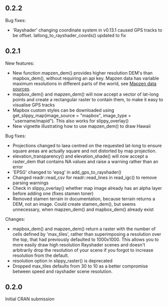 ## 0.2.2
Bug fixes:
- 'Rayshader' changing coordinate system in v0.13.1 caused GPS tracks to be offset. latlong_to_rayshader_coords() updated to fix

## 0.2.1

New features:
- New function mapzen_dem() provides higher resolution DEM's than mapbox_dem(), without requiring an api key. Mapzen data has variable maximum resolutions in different parts of the world, see [Mapzen data sources](https://github.com/tilezen/joerd/blob/master/docs/data-sources.md).
- mapbox_dem() and mapzen_dem() will now accept a vector of lat-long points and create a rectangular raster to contain them, to make it easy to visualise GPS tracks
- Mapbox custom styles can be downloaded using get_slippy_map(image_source = "mapbox", image_type = "username/mapid"). This also works for slippy_overlay()
- New vignette illustrating how to use mapzen_dem() to draw Hawaii

Bug fixes:
- Projections changed to laea centred on the requested lat-long to ensure square areas are actually square and not distorted by map projection.
- elevation_transparency() and elevation_shade() will now accept a raster_dem that contains NA values and raise a warning rather than an error
- 'EPSG' changed to 'epsg' in add_gps_to_rayshader()
- Changed readr::read_csv for readr::read_lines in read_igc() to remove parsing warnings
- Check in slippy_overlay() whether map image already has an alpha layer before adding one (fixes stamen toner)
- Removed stamen terrain in documentation, because terrain returns a DEM, not an image. Could create stamen_dem(), but seems unnecessary, when mapzen_dem() and mapbox_dem() already exist

Changes:
- mapbox_dem() and mapzen_dem() return a raster with the number of cells defined by 'max_tiles', rather than superimposing a resolution over the top, that had previously defaulted to 1000x1000. This allows you to more easily draw high resolution Rayshader scenes and doesn't arbitrarily drop the resolution of your scene if you forgot to increase resolution from the default.
- resolution option in slippy_raster() is deprecated
- Dropped max_tiles defaults from 30 to 10 as a better compromise between speed and rayshader scene resolution.


## 0.2.0

Initial CRAN submission
